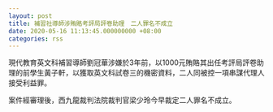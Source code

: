 ```yaml
---
layout: post
title: 補習社導師涉賄賂考評局評卷助理　二人罪名不成立
date: 2020-05-16 11:13:45.000000000 +08:00
categories: rss
---
```


現代教育英文科補習導師劉冠華涉嫌於3年前，以1000元賄賂其出任考評局評卷助理的前學生黃子軒，以獲取英文科試卷三的機密資料，二人同被控一項串謀代理人接受利益罪。

案件經審理後，西九龍裁判法院裁判官梁少玲今早裁定二人罪名不成立。
